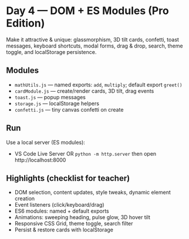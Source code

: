 # Day 4 — DOM + ES Modules (Pro Edition)

Make it attractive & unique: glassmorphism, 3D tilt cards, confetti, toast messages, keyboard shortcuts, modal forms, drag & drop, search, theme toggle, and localStorage persistence.

## Modules
- `mathUtils.js` — named exports: `add`, `multiply`; default export `greet()`
- `cardModule.js` — create/render cards, 3D tilt, drag events
- `toast.js` — popup messages
- `storage.js` — localStorage helpers
- `confetti.js` — tiny canvas confetti on create

## Run
Use a local server (ES modules):
- VS Code Live Server OR `python -m http.server` then open http://localhost:8000

## Highlights (checklist for teacher)
- DOM selection, content updates, style tweaks, dynamic element creation
- Event listeners (click/keyboard/drag)
- ES6 modules: named + default exports
- Animations: sweeping heading, pulse glow, 3D hover tilt
- Responsive CSS Grid, theme toggle, search filter
- Persist & restore cards with localStorage
